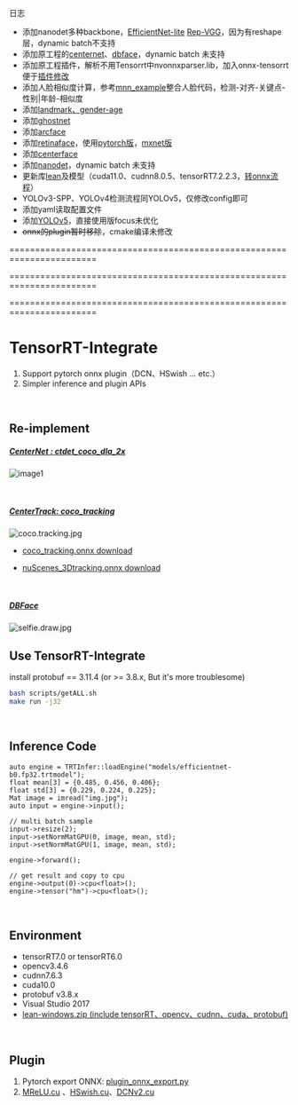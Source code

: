日志

- 添加nanodet多种backbone，[EfficientNet-lite](https://github.com/tensorflow/tpu/tree/master/models/official/efficientnet/lite) [Rep-VGG](https://github.com/DingXiaoH/RepVGG)，因为有reshape层，dynamic batch不支持
- 添加原工程的[centernet](./workspace/models/detect/centernet/README.md)、[dbface](./workspace/models/face/dbface/README.md)，dynamic batch 未支持
- 添加原工程插件，解析不用Tensorrt中nvonnxparser.lib，加入onnx-tensorrt便于[插件修改](./README.onnx.plugin.md)
- 添加人脸相似度计算，参考[mnn_example](https://github.com/MirrorYuChen/mnn_example)整合人脸代码，检测-对齐-关键点-性别|年龄-相似度
- 添加[landmark、gender-age](./workspace/models/face/gender-age/README.md)
- 添加[ghostnet](./workspace/models/classify/ghostnet/README.md)
- 添加[arcface](./workspace/models/face/arcface/README.md)
- 添加[retinaface](./workspace/models/face/retinaface/README.md)，使用[pytorch版](https://github.com/biubug6/Pytorch_Retinaface)，[mxnet版](https://github.com/deepinsight/insightface)
- 添加[centerface](./workspace/models/face/centerface/README.md)
- 添加[nanodet](./workspace/models/detect/nanodet/README.md)，dynamic batch 未支持
- 更新库[lean](./lean/README.md)及模型（cuda11.0、cudnn8.0.5、tensorRT7.2.2.3，[转onnx流程](./workspace/models/readme.md)）
- YOLOv3-SPP、YOLOv4检测流程同YOLOv5，仅修改config即可
- 添加yaml读取配置文件
- 添加[YOLOv5](./workspace/models/detect/yolo/README.md)，直接使用版focus未优化
- ~~onnx的plugin暂时移除~~，cmake编译未修改

=======================================================================

=======================================================================

=======================================================================


# TensorRT-Integrate

1. Support pytorch onnx plugin（DCN、HSwish ... etc.）
2. Simpler inference and plugin APIs

<br/>


## Re-implement
##### [CenterNet : ctdet_coco_dla_2x](https://github.com/xingyizhou/CenterNet)

![image1](workspace/results/1.centernet.coco2x.dcn.jpg)

<br/>

##### [CenterTrack: coco_tracking](https://github.com/xingyizhou/CenterTrack)

![coco.tracking.jpg](workspace/results/coco.tracking.jpg)

* [coco_tracking.onnx download](http://zifuture.com:1000/fs/public_models/coco_tracking.onnx)

* [nuScenes_3Dtracking.onnx download](http://zifuture.com:1000/fs/public_models/nuScenes_3Dtracking.onnx)

<br/>

##### [DBFace](https://github.com/dlunion/DBFace)

![selfie.draw.jpg](workspace/results/selfie.draw.jpg)



## Use TensorRT-Integrate

install protobuf == 3.11.4 (or >= 3.8.x, But it's more troublesome)

```bash
bash scripts/getALL.sh
make run -j32
```

<br/>

## Inference Code

```
auto engine = TRTInfer::loadEngine("models/efficientnet-b0.fp32.trtmodel");
float mean[3] = {0.485, 0.456, 0.406};
float std[3] = {0.229, 0.224, 0.225};
Mat image = imread("img.jpg");
auto input = engine->input();

// multi batch sample
input->resize(2);
input->setNormMatGPU(0, image, mean, std);
input->setNormMatGPU(1, image, mean, std);

engine->forward();

// get result and copy to cpu
engine->output(0)->cpu<float>();
engine->tensor("hm")->cpu<float>();
```

<br/>

## Environment

* tensorRT7.0 or tensorRT6.0
* opencv3.4.6
* cudnn7.6.3
* cuda10.0
* protobuf v3.8.x
* Visual Studio 2017
* [lean-windows.zip (include tensorRT、opencv、cudnn、cuda、protobuf)](http://zifuture.com:1000/fs/25.shared/lean.zip)

<br/>

## Plugin

1. Pytorch export ONNX:  [plugin_onnx_export.py](plugin_onnx_export.py)
2. [MReLU.cu](src/onnxplugin/plugins/MReLU.cu) 、[HSwish.cu](src/onnxplugin/plugins/HSwish.cu)、[DCNv2.cu](src/onnxplugin/plugins/DCNv2.cu)

<br/>
